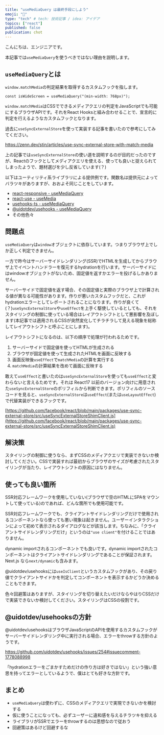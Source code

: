```yaml
---
title: "useMediaQuery は最終手段にしよう"
emoji: "📵"
type: "tech" # tech: 技術記事 / idea: アイデア
topics: ["react"]
published: false
publication: chot
---
```


こんにちは、エンジニアです。

本記事では`useMediaQuery`を使うべきではない理由を説明します。

## `useMediaQuery`とは

`window.matchMedia`の判定結果を取得するカスタムフックを指します。

```tsx
const isWideScreen = useMediaQuery("(min-width: 768px)");
```

`window.matchMedia`はCSSでできるメディアクエリの判定をJavaScriptでも可能にするブラウザAPIです。それをReact Hooksと組み合わせることで、宣言的に判定を行えるようなカスタムフックとなります。

過去に`useSyncExternalStore`を使って実装する記事を書いたので参考にしてみてください。

https://zenn.dev/stin/articles/use-sync-external-store-with-match-media

上の記事では`useSyncExternalStore`の使い道を説明するのが目的だったのですが、Reactのフックとしてメディアクエリを使える、使っても良いと捉えられてしまったようで、題材選びを少し反省しています(？)

以下はユーティリティ系ライブラリによる提供例です。関数名は提供元によってバラツキがありますが、おおよそ同じことをしています。

- [react-responsive - useMediaQuery](https://github.com/yocontra/react-responsive/blob/516ef9b9b39966f399356c1389bf871321846b1a/src/useMediaQuery.ts)
- [react-use - useMedia](https://github.com/streamich/react-use/blob/ade8d3905f544305515d010737b4ae604cc51024/src/useMedia.ts)
- [usehooks-ts - useMediaQuery](https://github.com/juliencrn/usehooks-ts/blob/20667273744a22dd2cd2c48c38cd3c10f254ae47/packages/usehooks-ts/src/useMediaQuery/useMediaQuery.ts)
- [@uidotdev/usehooks - useMediaQuery](https://github.com/uidotdev/usehooks/blob/90fbbb4cc085e74e50c36a62a5759a40c62bb98e/index.js#L785-L857)
- その他色々

## 問題点

`useMediaQuery`は`window`オブジェクトに依存しています。つまりブラウザ上でしか正しく判定できません。

一方で昨今はサーバーサイドレンダリング(SSR)でHTMLを生成してからブラウザ上でイベントハンドラーを復元するhydrationを行います。サーバーサイドにはwindowオブジェクトがないため、固定値を返すかエラーを投げるしかありません。

サーバーサイドで固定値を返す場合、その固定値と実際のブラウザ上で計算される値が異なる可能性があります。作りが悪いカスタムフックだと、これがhydrationエラーとしてレポートされることになります。作りが良くて(？)`useSyncExternalStore`や`useEffect`を上手く駆使しているとしても、それをスタイリングの制御に使っている場合はレイアウトシフトとして悪影響を及ぼします(本記事では適用されるCSSが突然変化してチラチラして見える現象を総称してレイアウトシフトと呼ぶことにします)。

レイアウトシフトになるのは、以下の順序で処理が行われるためです。

1. サーバーサイドで固定値を使ってHTMLが生成される
2. ブラウザが固定値を使って生成されたHTMLを画面に反映する
3. 画面反映後`useEffect`で`matchMedia`の計算を実行する
4. `matchMedia`の計算結果を改めて画面に反映する

敢えて`useEffect`と書いたのは`useSyncExternalStore`を使っても`useEffect`と変わらないと言えるためです。それは React17 以前のバージョン向けに用意された`useSyncExternalStore`のポリフィルから判断できます。ポリフィルのソースコードを見ると、`useSyncExternalStore`は`useEffect`(または`useLayoutEffect`)で代替実装ができるフックです。

[https://github.com/facebook/react/blob/main/packages/use-sync-external-store/src/useSyncExternalStoreShimClient.js](https://github.com/facebook/react/blob/main/packages/use-sync-external-store/src/useSyncExternalStoreShimClient.js)

## 解決策

スタイリングの制御に使うなら、まずCSSのメディアクエリで実装できないか検討してください。CSSで実装すれば最初からブラウザのサイズが考慮されたスタイリングが当たり、レイアウトシフトの原因にはなりません。

## 使っても良い箇所

SSR対応フレームワークを使用していない(ブラウザで空のHTMLにSPAをマウントして使っている)のであれば、どんな箇所でも使用可能です。

SSR対応フレームワークでも、クライアントサイドレンダリングだけで使用されるコンポーネントなら使っても悪い現象は起きません。ユーザーインタラクションによって初めて表示されるダイアログなどが該当します。ちなみに、「クライアントサイドレンダリングだけ」というのは`"use client"`を付けることではありません。

dynamic importされるコンポーネントでも良いです。dynamic importされたコンポーネントはクライアントサイドレンダリングであることが保証されます。Next.js なら`next/dynamic`も含みます。

@uidotdev/usehooksには`useIsClient`というカスタムフックがあり、その戻り値でクライアントサイドかを判定してコンポーネントを表示するかどうか決めることもできます。

色々回避策はありますが、スタイリングを切り替えたいだけならやはりCSSだけで実装できないか検討してください。スタイリングはCSSの役割です。

## @uidotdev/usehooksの方針

@uidotdev/usehooksはブラウザJavaScriptのAPIを使用するカスタムフックがサーバーサイドレンダリング中に実行される場合、エラーをthrowする方針のようです。

https://github.com/uidotdev/usehooks/issues/254#issuecomment-1778088998

「hydrationエラーをごまかすためだけの作り方は好きではない」という強い意思を持ってエラーとしているようで、僕はとても好きな方針です。

## まとめ

- `useMediaQuery`は使わずに、CSSのメディアクエリで実現できないかを検討する
- 仮に使うことになっても、必ずユーザーに違和感を与えるチラツキを抑える
- ライブラリがSSRでエラーをthrowするのは思想なので従おう
- 回避策はあるけど回避するな
